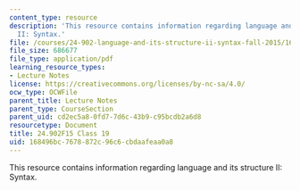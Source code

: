 ```yaml
---
content_type: resource
description: 'This resource contains information regarding language and its structure
  II: Syntax.'
file: /courses/24-902-language-and-its-structure-ii-syntax-fall-2015/168496bc7678872c96c6cbdaafeaa0a8_MIT24_902F15_Class19.pdf
file_size: 686677
file_type: application/pdf
learning_resource_types:
- Lecture Notes
license: https://creativecommons.org/licenses/by-nc-sa/4.0/
ocw_type: OCWFile
parent_title: Lecture Notes
parent_type: CourseSection
parent_uid: cd2ec5a8-0fd7-7d6c-43b9-c95bcdb2a6d8
resourcetype: Document
title: 24.902F15 Class 19
uid: 168496bc-7678-872c-96c6-cbdaafeaa0a8
---
```

This resource contains information regarding language and its structure II: Syntax.
